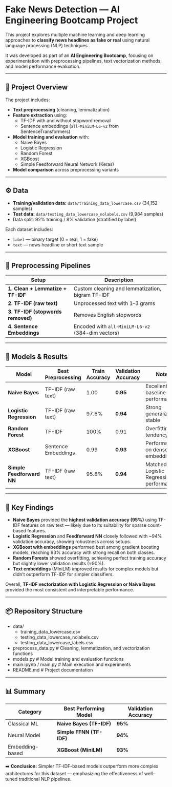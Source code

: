 # Fake News Detection — AI Engineering Bootcamp Project

This project explores multiple machine learning and deep learning approaches to **classify news headlines as fake or real** using natural language processing (NLP) techniques.  

It was developed as part of an **AI Engineering Bootcamp**, focusing on experimentation with preprocessing pipelines, text vectorization methods, and model performance evaluation.

---

## 📁 Project Overview

The project includes:

- **Text preprocessing** (cleaning, lemmatization)
- **Feature extraction** using:
  - TF-IDF with and without stopword removal  
  - Sentence embeddings (`all-MiniLM-L6-v2` from SentenceTransformers)
- **Model training and evaluation** with:
  - Naive Bayes
  - Logistic Regression
  - Random Forest
  - XGBoost
  - Simple Feedforward Neural Network (Keras)
- **Model comparison** across preprocessing variants

---

## ⚙️ Data

- **Training/validation data:** `data/training_data_lowercase.csv` (34,152 samples)  
- **Test data:** `data/testing_data_lowercase_nolabels.csv` (9,984 samples)  
- Data split: 92% training / 8% validation (stratified by label)

Each dataset includes:
- `label` — binary target (0 = real, 1 = fake)
- `text` — news headline or short text sample

---

## 🧹 Preprocessing Pipelines

| Setup | Description |
|--------|--------------|
| **1. Clean + Lemmatize + TF-IDF** | Custom cleaning and lemmatization, bigram TF-IDF |
| **2. TF-IDF (raw text)** | Unprocessed text with 1–3 grams |
| **3. TF-IDF (stopwords removed)** | Removes English stopwords |
| **4. Sentence Embeddings** | Encoded with `all-MiniLM-L6-v2` (384-dim vectors) |

---

## 🤖 Models & Results

| Model | Best Preprocessing | Train Accuracy | Validation Accuracy | Notes |
|--------|---------------------|----------------|---------------------|--------|
| **Naive Bayes** | TF-IDF (raw text) | 1.00 | **0.95** | Excellent baseline performance |
| **Logistic Regression** | TF-IDF (raw text) | 97.6% | **0.94** | Strong generalization; stable |
| **Random Forest** | TF-IDF | 100% | 0.91 | Overfitting tendency |
| **XGBoost** | Sentence Embeddings | 0.99 | **0.93** | Performs well on dense embeddings |
| **Simple Feedforward NN** | TF-IDF (raw text) | 95.8% | **0.94** | Matched Logistic Regression performance |

---

## 🏁 Key Findings

- **Naive Bayes** provided the **highest validation accuracy (95%)** using TF-IDF features on raw text — likely due to its suitability for sparse count-based features.  
- **Logistic Regression** and **Feedforward NN** closely followed with ~94% validation accuracy, showing robustness across setups.  
- **XGBoost with embeddings** performed best among gradient boosting models, reaching 93% accuracy with strong recall on both classes.  
- **Random Forests** showed overfitting, achieving perfect training accuracy but slightly lower validation results (≈90%).  
- **Text embeddings** (MiniLM) improved results for complex models but didn’t outperform TF-IDF for simpler classifiers.  

Overall, **TF-IDF vectorization with Logistic Regression or Naive Bayes** provided the most consistent and interpretable performance.

---

## 📦 Repository Structure

- data/
  - training_data_lowercase.csv
  - testing_data_lowercase_nolabels.csv
  - testing_data_lowercase_labels.csv
- preprocess_data.py # Cleaning, lemmatization, and vectorization functions
- models.py # Model training and evaluation functions
- main.ipynb / main.py # Main execution and experiments
- README.md # Project documentation

---

## 📊 Summary

| Category | Best Performing Model | Validation Accuracy |
|-----------|-----------------------|---------------------|
| Classical ML | **Naive Bayes (TF-IDF)** | **95%** |
| Neural Model | **Simple FFNN (TF-IDF)** | **94%** |
| Embedding-based | **XGBoost (MiniLM)** | **93%** |

➡️ **Conclusion:** Simpler TF-IDF-based models outperform more complex architectures for this dataset — emphasizing the effectiveness of well-tuned traditional NLP pipelines.
